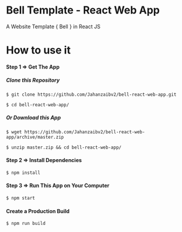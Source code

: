 # Bell Template - React Web App
A Website Template { Bell } in React JS


# How to use it

#### Step 1 => Get The App
##### Clone this Repository
`
$ git clone https://github.com/Jahanzaibv2/bell-react-web-app.git
`

`
$ cd bell-react-web-app/
`
##### Or Download this App
`
$ wget https://github.com/Jahanzaibv2/bell-react-web-app/archive/master.zip
`

`
$ unzip master.zip && cd bell-react-web-app/
`
#### Step 2 => Install Dependencies
`
$ npm install
`

#### Step 3 => Run This App on Your Computer
`
$ npm start
`

#### Create a Production Build
`
$ npm run build
`